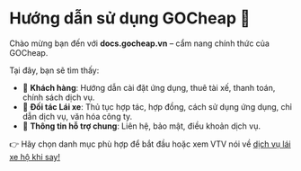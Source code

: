# Hướng dẫn sử dụng GOCheap 🚖

Chào mừng bạn đến với **docs.gocheap.vn** – cẩm nang chính thức của GOCheap.  

Tại đây, bạn sẽ tìm thấy:

- 📱 **Khách hàng**: Hướng dẫn cài đặt ứng dụng, thuê tài xế, thanh toán, chính sách dịch vụ.  
- 🚗 **Đối tác Lái xe**: Thủ tục hợp tác, hợp đồng, cách sử dụng ứng dụng, chỉ dẫn dịch vụ, văn hóa công ty.  
- 🤝 **Thông tin hỗ trợ chung**: Liên hệ, bảo mật, điều khoản dịch vụ.  

👉 Hãy chọn danh mục phù hợp để bắt đầu hoặc xem VTV nói về <a href="https://vtv.vn/video/lai-xe-ho-cho-nguoi-uong-ruou-bia-dich-vu-hot-dip-tet-600218.htm" target="_blank">dịch vụ lái xe hộ khi say!</a>
